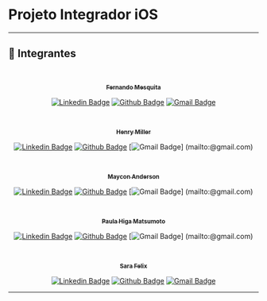 # Projeto Integrador iOS

---
## :open_hands: **Integrantes**

<div align="center">

<a href="https://github.com/">
<!--  <img style="border-radius: 50%;" src="https://avatars.githubusercontent.com/u/60993267?s=400&u=c1f849f90ceb9c25bd7765473b2b933b62c0ef11&v=4" width="100px;" alt=""/> -->
 <br />
  <p>
 <sub><b>Fernando Mesquita</b></sub></a>
<p>

[![Linkedin Badge](https://img.shields.io/badge/--blue?style=flat-square&logo=Linkedin&logoColor=white)](https://www.linkedin.com/in/)
[![Github Badge](https://img.shields.io/badge/--000?style=flat-square&logo=Github&logoColor=white)](https://github.com/)
[![Gmail Badge](https://img.shields.io/badge/-@gmail.com-c14438?style=flat-square&logo=Gmail&logoColor=white&link=mailto:@gmail.com)](mailto:@gmail.com)

<div align="center">

<a href="https://github.com/HenryBilby">
<!--  <img style="border-radius: 50%;" src="https://avatars.githubusercontent.com/u/42849855?s=400&u=f2dfc70f52e7c272e7865b3582e6cc09fea8f576&v=4" width="100px;" alt=""/> -->
 <br />
  <p>
 <sub><b>Henry Miller</b></sub></a>
<p>

[![Linkedin Badge](https://img.shields.io/badge/--blue?style=flat-square&logo=Linkedin&logoColor=white)](https://www.linkedin.com/in/)
[![Github Badge](https://img.shields.io/badge/--000?style=flat-square&logo=Github&logoColor=white)](https://github.com/HenryBilby)
[![Gmail Badge](https://img.shields.io/badge/-@gmail.com-c14438?style=flat-square&logo=Gmail&logoColor=white&link=mailto:@gmail.com)]
(mailto:@gmail.com)

<a href="https://github.com/federalmaycon">
<!--  <img style="border-radius: 50%;" src="https://avatars.githubusercontent.com/u/50411651?s=400&u=9e39961f7f175034f1fdfaab536f180184326c74&v=4" width="100px;" alt=""/> -->
 <br />
  <p>
 <sub><b>Maycon Anderson</b></sub></a>
<p>

[![Linkedin Badge](https://img.shields.io/badge/--blue?style=flat-square&logo=Linkedin&logoColor=white)](https://www.linkedin.com/in/)
[![Github Badge](https://img.shields.io/badge/--000?style=flat-square&logo=Github&logoColor=white)](https://github.com/federalmaycon)
[![Gmail Badge](https://img.shields.io/badge/-@gmail.com-c14438?style=flat-square&logo=Gmail&logoColor=white&link=mailto:@gmail.com)]
(mailto:@gmail.com)

<a href="https://github.com/paulahiga">
<!--  <img style="border-radius: 50%;" src="https://avatars.githubusercontent.com/u/50411651?s=400&u=9e39961f7f175034f1fdfaab536f180184326c74&v=4" width="100px;" alt=""/> -->
 <br />
  <p>
 <sub><b>Paula Higa Matsumoto</b></sub></a>
<p>

[![Linkedin Badge](https://img.shields.io/badge/--blue?style=flat-square&logo=Linkedin&logoColor=white)](https://www.linkedin.com/in/)
[![Github Badge](https://img.shields.io/badge/--000?style=flat-square&logo=Github&logoColor=white)](https://github.com/paulahiga/)
[![Gmail Badge](https://img.shields.io/badge/-@gmail.com-c14438?style=flat-square&logo=Gmail&logoColor=white&link=mailto:@gmail.com)]
(mailto:@gmail.com)  
  
<a href="https://github.com/sarafelix25">
<!--  <img style="border-radius: 50%;" src="https://avatars.githubusercontent.com/u/50411651?s=400&u=9e39961f7f175034f1fdfaab536f180184326c74&v=4" width="100px;" alt=""/> -->
 <br />
  <p>
 <sub><b>Sara Felix</b></sub></a>
<p>

[![Linkedin Badge](https://img.shields.io/badge/-Sara_Felix-blue?style=flat-square&logo=Linkedin&logoColor=white)](https://www.linkedin.com/in/sarabfelix/)
[![Github Badge](https://img.shields.io/badge/-Sara_Felix-000?style=flat-square&logo=Github&logoColor=white)](https://github.com/sarafelix25)
[![Gmail Badge](https://img.shields.io/badge/-sarabfelix1@gmail.com-c14438?style=flat-square&logo=Gmail&logoColor=white&link=mailto:sarabfelix1@gmail.com)](mailto:sarabfelix1@gmail.com)  

</div>
</div>

---
